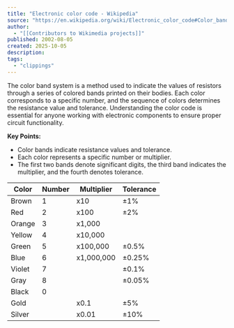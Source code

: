 ```yaml
---
title: "Electronic color code - Wikipedia"
source: "https://en.wikipedia.org/wiki/Electronic_color_code#Color_band_system"
author:
  - "[[Contributors to Wikimedia projects]]"
published: 2002-08-05
created: 2025-10-05
description:
tags:
  - "clippings"
---
```

The color band system is a method used to indicate the values of resistors through a series of colored bands printed on their bodies. Each color corresponds to a specific number, and the sequence of colors determines the resistance value and tolerance. Understanding the color code is essential for anyone working with electronic components to ensure proper circuit functionality.

**Key Points:**
- Color bands indicate resistance values and tolerance.
- Each color represents a specific number or multiplier.
- The first two bands denote significant digits, the third band indicates the multiplier, and the fourth denotes tolerance.

| Color  | Number | Multiplier | Tolerance |
| ------ | ------ | ---------- | --------- |
| Brown  | 1      | x10        | ±1%       |
| Red    | 2      | x100       | ±2%       |
| Orange | 3      | x1,000     |           |
| Yellow | 4      | x10,000    |           |
| Green  | 5      | x100,000   | ±0.5%     |
| Blue   | 6      | x1,000,000 | ±0.25%    |
| Violet | 7      |            | ±0.1%     |
| Gray   | 8      |            | ±0.05%    |
| Black  | 0      |            |           |
| Gold   |        | x0.1       | ±5%       |
| Silver |        | x0.01      | ±10%      |
